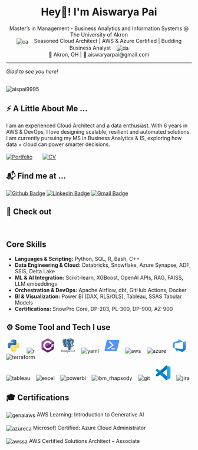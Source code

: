 <h1 align="center">Hey👋! I'm Aiswarya Pai</h1>
<p align="center"> 
Master’s in Management - Business Analytics and Information Systems @ The University of Akron 
<br>
<img align="center" width="25" height="25" alt="ca" src="https://github.com/user-attachments/assets/6dd4b3a7-a65d-4f30-a3c8-6b0016a4cc31" />  &nbsp;&nbsp; Seasoned Cloud Architect | AWS & Azure Certified  
| Budding Business Analyst &nbsp;&nbsp; <img align="center" width="25" height="25" alt="da" src="https://github.com/user-attachments/assets/2beb4481-43c1-428c-b9db-abeefc2a7e93" />
<br>
📍 Akron, OH | 📧 aiswaryarpai@gmail.com 
</p>

---


_Glad to see you here!_
<br><br>

<img src="https://komarev.com/ghpvc/?username=aispai9995&label=Profile%20views&color=0e75b6&style=flat" alt="aispai9995" /> 


## ⚡️ A Little About Me ...

I am an experienced Cloud Architect and a data enthusiast. With 6 years in AWS & DevOps, I love designing scalable, resilient and automated solutions. I am currently pursuing my MS in Business Analytics & IS, exploring how data + cloud can power smarter decisions. <br> <br>
[![Portfolio](https://img.shields.io/badge/Portfolio-%F0%9F%93%99-white)](https://aiswaryarpai.wixsite.com/portfolio) &nbsp;&nbsp; &nbsp;&nbsp;
[![CV](https://img.shields.io/badge/CV-%E2%AC%87%EF%B8%8F-white)](https://raw.githubusercontent.com/aispai9995/aispai9995/refs/heads/main/Aiswarya%20Pai_CV.pdf) &nbsp;&nbsp; &nbsp;&nbsp;

## 📬 Find me at ...
[![Github Badge](http://img.shields.io/badge/-Github-black?style=flat-square&logo=github&link=https://github.com/aispai9995/)](https://github.com/aispai9995/) 
[![Linkedin Badge](https://img.shields.io/badge/-LinkedIn-blue?style=flat-square&logo=Linkedin&logoColor=white&link=https://www.linkedin.com/in/aiswarya-ratheesh-pai/)](https://www.linkedin.com/in/aiswarya-ratheesh-pai)
[![Gmail Badge](https://img.shields.io/badge/-Gmail-d14836?style=flat-square&logo=Gmail&logoColor=white&link=mailto:aiswaryarpai@gmail.com)](mailto:aiswaryarpai@gmail.com)

## 📂 Check out

<br>

## Core Skills

- **Languages & Scripting:** Python, SQL, R, Bash, C++
- **Data Engineering & Cloud:** Databricks, Snowflake, Azure Synapse, ADF, SSIS, Delta Lake
- **ML & AI Integration:** Scikit-learn, XGBoost, OpenAI APIs, RAG, FAISS, LLM embeddings
- **Orchestration & DevOps:** Apache Airflow, dbt, GitHub Actions, Docker
- **BI & Visualization:** Power BI (DAX, RLS/OLS), Tableau, SSAS Tabular Models
- **Certifications:** SnowPro Core, DP-203, PL-300, DP-900, AZ-900

## ⚙️ Some Tool and Tech I use
<p  align="left">
  <img src="https://raw.githubusercontent.com/devicons/devicon/master/icons/python/python-original.svg" alt="python" width="40" height="40"/> &nbsp;&nbsp;
  <img src="https://www.r-project.org/logo/Rlogo.svg" alt="r" width="40" height="40"/> &nbsp;&nbsp;
  <img src="https://raw.githubusercontent.com/devicons/devicon/master/icons/csharp/csharp-original.svg" alt="csharp" width="40" height="40"/> &nbsp;&nbsp;
  <img src="https://raw.githubusercontent.com/devicons/devicon/master/icons/postgresql/postgresql-original-wordmark.svg" alt="postgresql" width="40" height="40"/> &nbsp;&nbsp;
  <img width="40" height="40" alt="yaml" src="https://github.com/user-attachments/assets/57de6a8f-7774-49ae-bd7a-6571a30dcdec" /> &nbsp;&nbsp;
  <img src="https://raw.githubusercontent.com/devicons/devicon/master/icons/powershell/powershell-original.svg" alt="powershell" width="40" height="40"/> &nbsp;&nbsp;
  <img src="https://github.com/user-attachments/assets/6083dd38-25de-4d98-9c3c-e3aad18d6c07" alt="aws" width="40" height="40"/> &nbsp;&nbsp;
  <img src="https://www.vectorlogo.zone/logos/microsoft_azure/microsoft_azure-icon.svg" alt="azure" width="40" height="40"/> &nbsp;&nbsp;
  <img src="https://raw.githubusercontent.com/devicons/devicon/master/icons/azuredevops/azuredevops-original.svg" alt="azure devops" width="40" height="40"/> &nbsp;&nbsp;
  <img src="https://github.com/user-attachments/assets/8725a498-eb45-4413-a1e8-caf68e2dcf94" alt="terraform" width="40" height="40"/> &nbsp;&nbsp;
</p>
<p  align="left">
  <img width="50" height="50" alt="tableau" src="https://github.com/user-attachments/assets/1fafba34-6069-466b-aa1a-1b434c9e7bc4" /> &nbsp;&nbsp;
  <img src="https://img.icons8.com/color/48/microsoft-excel-2019--v1.png" alt="excel" width="40" height="40"/> &nbsp;&nbsp;
  <img src="https://github.com/microsoft/PowerBI-Icons/blob/main/PNG/Power-BI.png?raw=true" alt="powerbi" width="40" height="40"/> &nbsp;&nbsp;
  <img width="40" height="40" alt="ibm_rhapsody" src="https://github.com/user-attachments/assets/0bb2253b-f4d0-4c1c-849a-a15fb3820a9e" /> &nbsp;&nbsp;
  <img src="https://www.vectorlogo.zone/logos/git-scm/git-scm-icon.svg" alt="git" width="40" height="40"/> &nbsp;&nbsp;
  <img src="https://raw.githubusercontent.com/devicons/devicon/master/icons/vscode/vscode-original.svg" alt="vs code" width="40" height="40"/> &nbsp;&nbsp;
  <img width="50" height="40" alt="jira" src="https://github.com/user-attachments/assets/c4307c5a-f2ee-4d79-ace3-ce1848b1d7ce" /> 
</p>

## 🎓 Certifications
  <img align="center" width="40" height="40" alt="genaiaws" src="https://github.com/user-attachments/assets/592284c1-f91a-4080-9b1b-dd22a1fc29de" /> AWS Learning: Introduction to Generative AI <br><br>
  <img align="center" width="40" height="40" alt="azureca" src="https://github.com/user-attachments/assets/ff6a1ebe-aef9-43d5-9bb7-7c191cbb58b5" /> Microsoft Certified: Azure Cloud Administrator <br><br>
  <img align="center" width="40" height="40" alt="awssa" src="https://github.com/user-attachments/assets/974644ab-f077-407c-9c68-9490a5413576" /> AWS Certified Solutions Architect – Associate<br><br>
